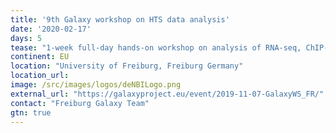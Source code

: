 ```yaml
---
title: '9th Galaxy workshop on HTS data analysis'
date: '2020-02-17'
days: 5
tease: "1-week full-day hands-on workshop on analysis of RNA-seq, ChIP-seq, Exome-seq, MethylC-seq data"
continent: EU
location: "University of Freiburg, Freiburg Germany"
location_url:
image: /src/images/logos/deNBILogo.png
external_url: "https://galaxyproject.eu/event/2019-11-07-GalaxyWS_FR/"
contact: "Freiburg Galaxy Team"
gtn: true
---
```

